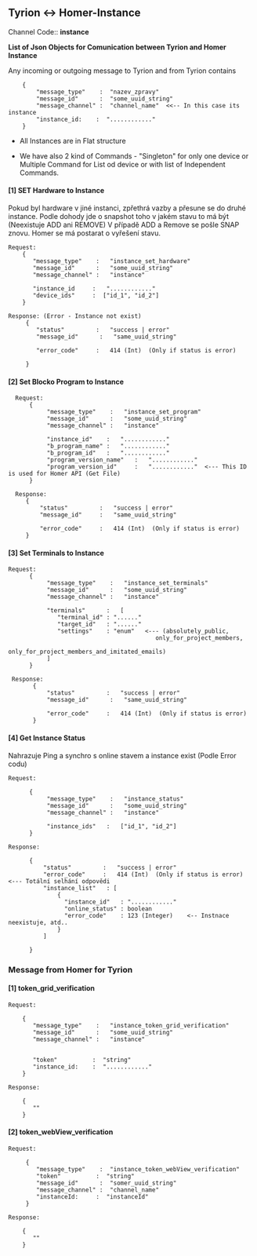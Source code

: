 
## Tyrion <-> Homer-Instance ##

Channel Code:: **instance**

**List of Json Objects for Comunication between Tyrion and Homer Instance**

Any incoming or outgoing message to Tyrion and from Tyrion contains

        {
            "message_type"    :  "nazev_zpravy"              
            "message_id"      :  "some_uuid_string"
            "message_channel" :  "channel_name"  <<-- In this case its instance
            "instance_id:    :  "............"  
        }
        
 - All Instances are in Flat structure
 
 - We have also 2 kind of Commands - "Singleton" for only one device or Multiple Command for List od device
   or with list of Independent Commands.
 
 
  
#### [1] SET Hardware to Instance ####
Pokud byl hardware v jiné instanci, zpřethrá vazby a přesune se do druhé instance. 
Podle dohody jde o snapshot toho v jakém stavu to má být (Neexistuje ADD ani REMOVE)
V případě ADD a Remove se pošle SNAP znovu. Homer se má postarat o vyřešení stavu. 

    Request: 
        {
           "message_type"    :   "instance_set_hardware"              
           "message_id"      :   "some_uuid_string"
           "message_channel" :   "instance"  
           
           "instance_id     :   "............"  
           "device_ids"     :  ["id_1", "id_2"]
        }
    
    Response: (Error - Instance not exist)
         {
            "status"         :   "success | error"
            "message_id"      :   "same_uuid_string"  
                          
            "error_code"     :   414 (Int)  (Only if status is error) 
            
         }  
                

#### [2] Set Blocko Program to Instance ####

      Request: 
          {
               "message_type"    :   "instance_set_program"              
               "message_id"      :   "some_uuid_string"
               "message_channel" :   "instance"  
               
               "instance_id"    :   "............"  
               "b_program_name" :   "............"  
               "b_program_id"   :   "............"  
               "program_version_name"   :   "............"  
               "program_version_id"     :   "............"  <--- This ID is used for Homer API (Get File)
          }        

      Response: 
         {
             "status"         :   "success | error"
             "message_id"     :   "same_uuid_string"  
                                  
             "error_code"     :   414 (Int)  (Only if status is error)   
         }  
         
         
#### [3] Set Terminals to Instance ####         
    
    Request: 
          {
               "message_type"    :   "instance_set_terminals"              
               "message_id"      :   "some_uuid_string"
               "message_channel" :   "instance"  

               "terminals"      :   [
                  "terminal_id" : "......"
                  "target_id"   : "......"
                  "settings"    : "enum"   <--- (absolutely_public, 
                                              only_for_project_members, 
                                              only_for_project_members_and_imitated_emails) 
               ]
          }     
                      
     Response:
           {
               "status"         :   "success | error"
               "message_id"      :   "same_uuid_string"  
                                             
               "error_code"     :   414 (Int)  (Only if status is error)   
           }             
           
           

#### [4] Get Instance Status ####
Nahrazuje Ping a synchro s online stavem a instance exist (Podle Error codu)
    
    Request: 
    
          {
               "message_type"    :   "instance_status"              
               "message_id"      :   "some_uuid_string"
               "message_channel" :   "instance"  
               
               "instance_ids"   :   ["id_1", "id_2"] 
          }   
     
    Response:
    
          {
              "status"         :   "success | error"
              "error_code"     :   414 (Int)  (Only if status is error)  <--- Totální selhání odpovědi 
              "instance_list"   : [
                  {
                    "instance_id"   : "............"
                    "online_status" : boolean  
                    "error_code"    : 123 (Integer)    <-- Instnace neexistuje, atd..
                  }
              ]
          
          }
             


### Message from Homer for Tyrion ###  

#### [1] token_grid_verification ####
         
    Request: 
    
        {
           "message_type"    :   "instance_token_grid_verification"              
           "message_id"      :   "some_uuid_string"
           "message_channel" :   "instance"  
            
            
           "token"          :  "string"
           "instance_id:    :  "............" 
        }
        
    Response:
    
        {
           ""
        }
        
#### [2] token_webView_verification ####
        
    Request:  
         
         {
            "message_type"    :  "instance_token_webView_verification"              
            "token"          :  "string"
            "message_id"      :  "somer_uuid_string"
            "message_channel" :  "channel_name"
            "instanceId:     :  "instanceId"  
         }
        
    Response:
    
        {
           ""
        }

